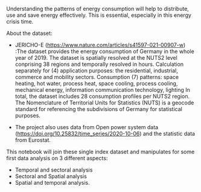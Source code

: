 Understanding the patterns of energy consumption will help to distribute, use and save energy effectively. This is essential, especially in this energy crisis time.

About the dataset:
* JERICHO-E (https://www.nature.com/articles/s41597-021-00907-w) :The dataset provides the energy consumption of Germany in the whole year of 2019. The dataset is spatially resolved at the NUTS2 level conprising 38 regions and temporally resolved in hours. Calculation separately for (4) application purposes: the residential, industrial, commerce and mobility sectors. Consumption (7) patterns: space heating, hot water, process heat, space cooling, process cooling, mechanical energy, information communication technology, lighting
In total, the dataset includes 28 consumption profiles per NUTS2 region. The Nomenclature of Territorial Units for Statistics (NUTS) is a geocode standard for referencing the subdivisions of Germany for statistical purposes.

* The project also uses data from Open power system data (https://doi.org/10.25832/time_series/2020-10-06) and the statistic data from Eurostat.

This notebook will join these single index dataset and manipulates for some first data analysis on 3 different aspects:

- Temporal and sectoral analysis 
- Sectoral and Spatial analysis 
- Spatial and temporal analysis.
